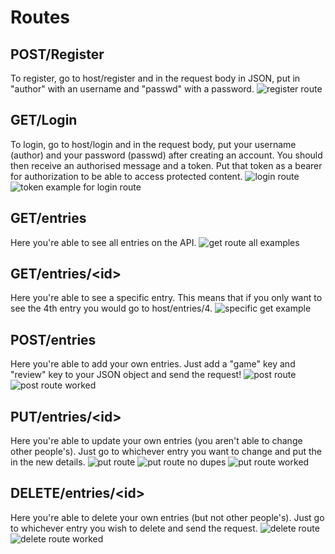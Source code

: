 # Routes

## POST/Register
To register, go to host/register and in the request body in JSON, put in "author" with an username and "passwd" with a password.
![register route](https://i.imgur.com/sGnfC0T.png)

## GET/Login
To login, go to host/login and in the request body, put your username (author) and your password (passwd) after creating an account. You should then receive an authorised message and a token. Put that token as a bearer for authorization to be able to access protected content.
![login route](https://i.imgur.com/NgZpKSP.png)
![token example for login route](https://i.imgur.com/COhRTLA.png)

## GET/entries
Here you're able to see all entries on the API.
![get route all examples](https://i.imgur.com/h6P69F0.png)

## GET/entries/\<id>
Here you're able to see a specific entry. This means that if you only want to see the 4th entry you would go to host/entries/4.
![specific get example](https://i.imgur.com/3qPW6Bd.png)

## POST/entries
Here you're able to add your own entries. Just add a "game" key and "review" key to your JSON object and send the request!
![post route](https://i.imgur.com/xo8mJ7O.png)
![post route worked](https://i.imgur.com/5jhmCXC.png)

## PUT/entries/\<id>
Here you're able to update your own entries (you aren't able to change other people's). Just go to whichever entry you want to change and put the in the new details.
![put route](https://i.imgur.com/Ku7KK55.png)
![put route no dupes](https://i.imgur.com/xiLL30N.png)
![put route worked](https://i.imgur.com/El2rzuf.png)

## DELETE/entries/\<id>
Here you're able to delete your own entries (but not other people's). Just go to whichever entry you wish to delete and send the request.
![delete route](https://i.imgur.com/rjM6KHh.png)
![delete route worked](https://i.imgur.com/RvT6joN.png)
